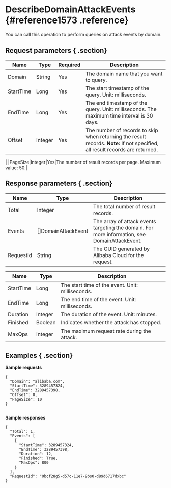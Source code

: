 # DescribeDomainAttackEvents {#reference1573 .reference}

You can call this operation to perform queries on attack events by domain.

## Request parameters { .section}

|Name|Type|Required|Description|
|----|----|--------|-----------|
|Domain|String|Yes|The domain name that you want to query.|
|StartTime|Long|Yes|The start timestamp of the query. Unit: milliseconds.|
|EndTime|Long|Yes|The end timestamp of the query. Unit: milliseconds. The maximum time interval is 30 days.|
|Offset|Integer|Yes|The number of records to skip when returning the result records. **Note:** If not specified, all result records are returned.

 |
|PageSize|Integer|Yes|The number of result records per page. Maximum value: 50.|

## Response parameters { .section}

|Name|Type|Description|
|----|----|-----------|
|Total|Integer|The total number of result records.|
|Events|\[\]DomainAttackEvent|The array of attack events targeting the domain. For more information, see [DomainAttackEvent](#).|
|RequestId|String|The GUID generated by Alibaba Cloud for the request.|

|Name|Type|Description|
|----|----|-----------|
|StartTime|Long|The start time of the event. Unit: milliseconds.|
|EndTime|Long|The end time of the event. Unit: milliseconds.|
|Duration|Integer|The duration of the event. Unit: minutes.|
|Finished|Boolean|Indicates whether the attack has stopped.|
|MaxQps|Integer|The maximum request rate during the attack.|

## Examples { .section}

**Sample requests** 

```
{
  "Domain": "alibaba.com",
  "StartTime": 3289457324,
  "EndTime": 3289457398,
  "Offset": 0,
  "PageSize": 10
}
				
```

**Sample responses** 

```
{
  "Total": 1,
  "Events": [
    {
      "StartTime": 3289457324,
      "EndTime": 3289457398,
      "Duration": 12,
      "Finished": True,
      "MaxQps": 800
    }
  ],
  "RequestId": "0bcf28g5-d57c-11e7-9bs0-d89d6717dxbc"
}
				
```

